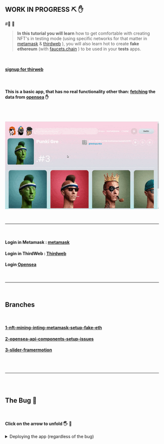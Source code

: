 ## WORK IN PROGRESS ⛏️ ✋

#🚀 🌈

> **In this tutorial you will learn** how to get comfortable with creating NFT's in testing mode (using specific networks for that matter in [metamask](https://metamask.io/) & [thirdweb](https://thirdweb.com/dashboard) ), you will also learn hot to create **fake ethereum** (with [faucets.chain](faucets.chain.link/rinkeby) ) to be used in your **tests** apps.

<br>

#### [signup for thirweb](https://thirdweb.com/start?utm_source=youtube&utm_medium=social&utm_campaign=clever+programmer&utm_id=clever+programmer)

<br>

#### This is a basic app, that has no real functionality other than: <u>fetching</u> the data from [opensea](https://opensea.io/) ✋

<br>
<br>

[<img src="/src/img/preview-with-bug.gif"/>](https://a-rainbow-of-fugly.netlify.app/)

<br>

---

<br>

#### Login in Metamask : [metamask](https://metamask.io/)

#### Login in ThirdWeb : [Thirdweb](https://bit.ly/3EJLftx)

#### Login [Opensea](https://testnets.opensea.io/)

 <br>

---

 <br>

## Branches

<br>

#### [1-nft-mining-inting-metamask-setup-fake-eth](https://github.com/nadiamariduena/crypto-punk-clone-react-web3/tree/1-nft-mining-inting-metamask-setup-fake-eth)

#### [2-opensea-api-components-setup-issues](https://github.com/nadiamariduena/crypto-punk-clone-react-web3/tree/2-opensea-api-components-setup-issues)

#### [3-slider-framermotion](https://github.com/nadiamariduena/crypto-punk-clone-react-web3/tree/3-slider-framermotion)

<br>
<br>

---

 <br>
  <br>

## The Bug 🔴

<br>

#### Click on the arrow to unfold 🖐️ 🌈

<details>
<summary>  Deploying the app (regardless of the bug)</summary>

<br>
<br>

#### The Img Bug

[Read More here](https://github.com/nadiamariduena/crypto-punk-clone-react-web3/issues/1)

<br>

---

<br>

#### CORS

<br>

- When deploying the app regardless of the bug, **I encountered another problem**, it was impossible to see the components where the 🌟 magic happens.

<br>
<br>

#### the error

```javascript
hardcore-snyder-3fbe84.netlify.app/:1 Access to XMLHttpRequest at 'https://testnets-api.opensea.io/assets?asset_contract_address=0x8Cbb2AE3eB35fB23f2BE1E388Faf6544a9D9fcC8&order_direction=asc&limit=4' from origin 'https://hardcore-snyder-3fbe84.netlify.app' has been blocked by CORS policy: No 'Access-Control-Allow-Origin' header is present on the requested resource.
testnets-api.opensea.io/assets?asset_contract_address=0x8Cbb2AE3eB35fB23f2BE1E388Faf6544a9D9fcC8&order_direction=asc&limit=4:1 Failed to load resource: net::ERR_FAILED
createError.js:16 Uncaught (in promise) Error: Network Error
    at e.exports (main.9cfd9428.js:2)
    at XMLHttpRequest.y.onerror (main.9cfd9428.js:2)
/favicon.ico:1 Failed to load resource: the server responded with a status of 404 ()
```

<br>

#### I must to admit that <u>CORS</u> issues are a pain...

<br>

[<img src="/src/img/cors-issue1.gif"/>]()

<br>

#### So after having spend a couple of hours looking for an answer (for the image bug) i felt discouraged but i also felt like i still had some energy to make a last search, so i started to look for CORS and opensea related articles, but i didnt find anything, just other people having the same issue.

<br>

### Until i found the following articles:

##### 1. [cors on uploaded site only](https://stackoverflow.com/questions/70497930/cors-on-uploaded-site-only)

> CORS blocked your POST request. You need to whitelist your domain (https://mthree.netlify.app) at the server end.

##### Take a look at what actually CORS is https://developer.mozilla.org/en-US/docs/Web/HTTP/CORS

<br>

##### 2. [What is domain whitelisting? How to whitelist a domain?](https://support.chargebee.com/support/solutions/articles/237999-what-is-domain-whitelisting-how-to-whitelist-a-domain-#:~:text=A%20whitelist%20is%20a%20list,pages%20to%20your%20domain%2Fwebsite.)

> A whitelist is a list of domains approved for authorized access to data. In Chargebee a domain would need to be whitelisted if you wish to send secure subscription/payment related information while redirecting from the Chargebee pages to your domain/website.

<br>

### 👾 then when i read this, something came to my mind

When do we need to whitelist a domain?

**Checkout Page V3** - The Chargebee instance object is used to set callbacks for checkout, self-serve portals, and to fetch cart and product data related to checkout.To ensure that you get all callbacks you setup, you would need to whitelist your domain in Chargebee. Here’s more on this.

👾

<br>

#### I remember that when looking for a solution to solve the image issue, i read the documentation to manipulate the api line, without success of course!, but i thought... what if there is just a piece of code missing, what if i dont have to try the whole backend setup to just make the cors error go away?

<br>

- 🔴 I know its maybe wrong to do it in such way, but i sincerely felt exhausted but i had so much curiosity :)

<br>

##### So i read again that part of the documentation [Retrieving events - Testnets](https://docs.opensea.io/reference/retrieving-events-testnets)

- SO I added this:

```javascript
api/v1/
```

<br>

- to this:

```javascript
// before
const openseaData = await axios.get(
  // permalink
  `https://testnets-api.opensea.io/assets?asset_contract_address=0x8Cbb2AE3eB35fB23f2BE1E388Faf6544a9D9fcC8&order_direction=asc&limit=4`
);
//
// after
const openseaData = await axios.get(
  // permalink
  `https://testnets-api.opensea.io/api/v1/assets?asset_contract_address=0x8Cbb2AE3eB35fB23f2BE1E388Faf6544a9D9fcC8&order_direction=asc&limit=4`
);
```

<br>

# 🍨

- You can test it here and enjoy the **image bug**:

##### https://a-rainbow-of-fugly.netlify.app/

<br>

[<img src="/src/img/cors-solution.gif"/>](https://a-rainbow-of-fugly.netlify.app/)

</details>
